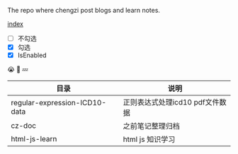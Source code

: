 The repo where chengzi post blogs and learn notes.
    

 [index](index.html)
    
- [ ] 不勾选
- [x] 勾选
- [x]  IsEnabled

:sob: :see_no_evil: :zzz:

目录                                                | 说明
--------------------------------------|-------------------------
regular-expression-ICD10-data      | 正则表达式处理icd10 pdf文件数据
cz-doc                             | 之前笔记整理归档
html-js-learn                      | html js 知识学习

